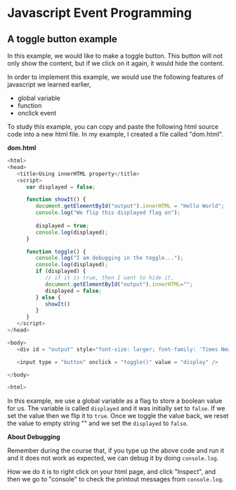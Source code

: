 # Javascript Event Programming

## A toggle button example

In this example, we would like to make a toggle button. This button will not only show the content, but if we click on it again, it would hide the content.

In order to implement this example, we would use the following features of javascript we learned earlier,

* global variable
* function
* onclick event

To study this example, you can copy and paste the following html source code into a new html file. In my example, I created a file called "dom.html".

**dom.html**

```javascript
<html>
<head>
   <title>Using innerHTML property</title>
   <script>
      var displayed = false;

      function showIt() {
         document.getElementById("output").innerHTML = "Hello World";
         console.log("We flip this displayed flag on");
       
         displayed = true;
         console.log(displayed);
      }

      function toggle() {
         console.log("I am debugging in the toggle...");
         console.log(displayed);
         if (displayed) {
            // if it is true, then I want to hide it,
            document.getElementById("output").innerHTML="";
            displayed = false;
         } else {
            showIt()
         }
      }
   </script>
</head>

<body>
   <div id = "output" style="font-size: larger; font-family: 'Times New Roman', Times, serif; color: blueviolet;"> </div>

   <input type = "button" onclick = "toggle()" value = "display" />

</body>

<html>
```

In this example, we use a global variable as a flag to store a boolean value for us. The variable is called `displayed` and it was initially set to `false`. If we set the value then we flip it to `true`. Once we toggle the value back, we reset the value to empty string "" and we set the `displayed` to `false`.

**About Debugging**

Remember during the course that, if you type up the above code and run it and it does not work as expected, we can debug it by doing `console.log`.

How we do it is to right click on your html page, and click "Inspect", and then we go to "console" to check the printout messages from `console.log`.
